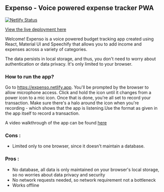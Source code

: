 ## Expenso - Voice powered expense tracker PWA

[![Netlify Status](https://api.netlify.com/api/v1/badges/0a05044d-4584-41af-8510-f2dea0df3259/deploy-status)](https://app.netlify.com/sites/expenso/deploys)

[View the live deployment here](https://jts-expense.netlify.app/)

Welcome! Expenso is a voice powered budget tracking app created using React, Material UI and Speechify that allows you to add income and expenses across a variety of categories.

The data persists in local storage, and thus, you don't need to worry about authentication or data privacy. It's only limited to your browser.

### How to run the app?

Go to https://expenso.netlify.app. You'll be prompted by the browser to allow microphone access. Click and hold the icon until it changes from a power icon to a mic icon. Once that is done, you're all set to record your transaction. Make sure there's a halo around the icon when you're recording - which shows that the app is listening.Use the format as given in the app itself to record a transaction.

A video walkthrough of the app can be found [here](https://www.loom.com/share/e0c12ce6262b434db4ad8be643537e95)

### Cons : 
- Limited only to one browser, since it doesn't maintain a database.

### Pros : 
- No database, all data is only maintained on your browser's local storage, so no worries about data privacy and security
- No network requests needed, so network requirement not a bottleneck
- Works offline
